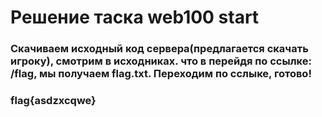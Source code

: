 # Решение таска web100 start

### Скачиваем исходный код сервера(предлагается скачать игроку), смотрим в исходниках. что в перейдя по ссылке: /flag, мы получаем flag.txt. Переходим по сслыке, готово!

### flag{asdzxcqwe}

